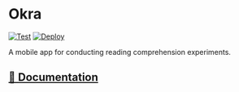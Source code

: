# Okra

[![Test](https://github.com/saeub/okra/workflows/Test/badge.svg)](https://github.com/saeub/okra/actions?query=workflow%3ATest)
[![Deploy](https://github.com/saeub/okra/workflows/Deploy/badge.svg)](https://github.com/saeub/okra/actions?query=workflow%3ADeploy)

A mobile app for conducting reading comprehension experiments.

## [📖 Documentation](https://saeub.github.io/okra)

